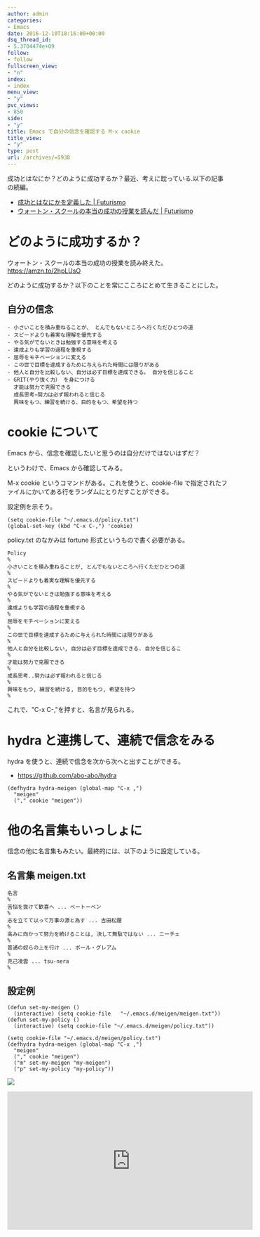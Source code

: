```yaml
---
author: admin
categories:
- Emacs
date: 2016-12-10T18:16:00+00:00
dsq_thread_id:
- 5.3704474e+09
follow:
- follow
fullscreen_view:
- "n"
index:
- index
menu_view:
- "y"
pvc_views:
- 850
side:
- "y"
title: Emacs で自分の信念を確認する M-x cookie
title_view:
- "y"
type: post
url: /archives/=5938
---
```


成功とはなにか？どのように成功するか？最近、考えに耽っている.以下の記事の続編。

-   [成功とはなにかを定義した |
    Futurismo](https://futurismo.biz/archives/5849)
-   [ウォートン・スクールの本当の成功の授業を読んだ |
    Futurismo](https://futurismo.biz/archives/5875)

どのように成功するか？
======================

ウォートン・スクールの本当の成功の授業を読み終えた。https://amzn.to/2hpLUsO

どのように成功するか？以下のことを常にこころにとめて生きることにした。

自分の信念
----------

``` {.text}
- 小さいことを積み重ねることが、 とんでもないところへ行くただひとつの道 
- スピードよりも着実な理解を優先する 
- やる気がでないときは勉強する意味を考える 
- 達成よりも学習の過程を重視する 
- 屈辱をモチベーションに変える 
- この世で目標を達成するために与えられた時間には限りがある 
- 他人と自分を比較しない、自分は必ず目標を達成できる。 自分を信じること 
- GRIT(やり抜く力） を身につける
  才能は努力で克服できる 
  成長思考−努力は必ず報われると信じる 
  興味をもつ、練習を続ける、目的をもつ、希望を持つ
```

cookie について
===============

Emacs から、信念を確認したいと思うのは自分だけではないはずだ？

というわけで、Emacs から確認してみる。

M-x cookie というコマンドがある。これを使うと、cookie-file
で指定されたファイルにかいてある行をランダムにとりだすことができる。

設定例を示そう。

``` {.commonlisp}
(setq cookie-file "~/.emacs.d/policy.txt")
(global-set-key (kbd "C-x C-,") 'cookie)
```

policy.txt のなかみは fortune 形式というもので書く必要がある。

``` {.text}
Policy
%
小さいことを積み重ねることが, とんでもないところへ行くただひとつの道
%
スピードよりも着実な理解を優先する
%
やる気がでないときは勉強する意味を考える
%
達成よりも学習の過程を重視する
%
屈辱をモチベーションに変える
%
この世で目標を達成するために与えられた時間には限りがある
%
他人と自分を比較しない, 自分は必ず目標を達成できる. 自分を信じるこ
%
才能は努力で克服できる
%
成長思考..努力は必ず報われると信じる
%
興味をもつ, 練習を続ける, 目的をもつ, 希望を持つ 
%
```

これで、"C-x C-,"を押すと、名言が見られる。

hydra と連携して、連続で信念をみる
==================================

hydra を使うと、連続で信念を次から次へと出すことができる。

-   <https://github.com/abo-abo/hydra>

``` {.commonlisp}
(defhydra hydra-meigen (global-map "C-x ,")
  "meigen"
  ("," cookie "meigen"))
```

他の名言集もいっしょに
======================

信念の他に名言集もみたい。最終的には、以下のように設定している。

名言集 meigen.txt
-----------------

``` {.text}
名言
%
苦悩を抜けて歓喜へ ... ベートーベン
%
志を立てて以って万事の源と為す ... 吉田松蔭
%
高みに向かって努力を続けることは, 決して無駄ではない ... ニーチェ
%
普通の奴らの上を行け ... ポール・グレアム
%
克己凌雲 ... tsu-nera
%
```

設定例
------

``` {.commonlisp}
(defun set-my-meigen ()
  (interactive) (setq cookie-file   "~/.emacs.d/meigen/meigen.txt"))
(defun set-my-policy ()
  (interactive) (setq cookie-file "~/.emacs.d/meigen/policy.txt"))

(setq cookie-file "~/.emacs.d/meigen/policy.txt")
(defhydra hydra-meigen (global-map "C-x ,")
  "meigen"
  ("," cookie "meigen")
  ("m" set-my-meigen "my-meigen")
  ("p" set-my-policy "my-policy"))
```

![](./../img/2016-12-11-031324_489x61_scrot.png)

<iframe width="560" height="315" src="https://www.youtube.com/embed/3qfet8vJ17Q" frameborder="0" allowfullscreen></iframe>


